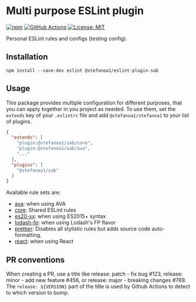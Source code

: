 # Multi purpose ESLint plugin

[![npm](https://img.shields.io/npm/v/@stefanoa1/eslint-plugin-sab.svg)](https://www.npmjs.com/package/@stefanoa1/eslint-plugin-sab)
[![GitHub Actions](https://github.com/StefanoA1/eslint-plugin-sab/actions/workflows/main.yml/badge.svg)](https://github.com/StefanoA1/eslint-plugin-sab/actions)
[![License: MIT](https://img.shields.io/badge/License-MIT-blue.svg)](https://opensource.org/licenses/MIT)

Personal ESLint rules and configs (testing config).

## Installation

```console
npm install --save-dev eslint @stefanoa1/eslint-plugin-sab
```

## Usage

This package provides multiple configuration for different purposes, that you can apply together in you project as needed. To use them, set the `extends` key of your `.eslintrc` file and add `@stefanoa1/stefanoa1` to your list of plugins.

```json
{
  "extends": [
    "plugin:@stefanoa1/sab/core",
    "plugin:@stefanoa1/sab/ava",
    "..."
  ],
  "plugins": [
    "@stefanoa1/sab"
  ]
}
```

Available rule sets are:
- [ava](./src/config/ava.js): when using AVA
- [core](./src/config/core.js): Shared ESLint rules
- [es20-xx](./src/config/es20-xx.js): when using ES2015+ syntax
- [lodash-fp](./src/config/lodash-fp.js): when using Lodash's FP flavor
- [prettier](./src/config/prettier.js): Disables all stylistic rules but adds source code auto-formatting.
- [react](./src/config/react.js): when using React

## PR conventions

When creating a PR, use a title like release: patch - fix bug #123, release: minor - add new feature #456, or release: major - breaking changes #789.
The `release: ${VERSION}` part of the title is used by Github Actions to detect to which version to bump.
